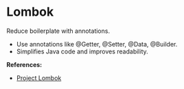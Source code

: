 # Lombok

Reduce boilerplate with annotations.

- Use annotations like @Getter, @Setter, @Data, @Builder.
- Simplifies Java code and improves readability.

**References:**
- [Project Lombok](https://projectlombok.org/)
